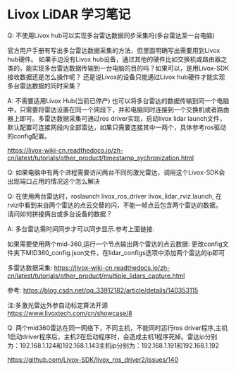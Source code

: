 # Livox LiDAR 学习笔记

Q: 不使用Livox hub可以实现多台雷达数据同步采集吗(多台雷达至一台电脑)

官方用户手册有写出多台雷达数据采集的方法，但里面明确写出需要用到Livox hub硬件。
如果手边没有Livox hub设备，通过其他的硬件比如交换机或路由器之类的，能实现多台雷达数据传输到一台电脑的目的吗？如果可以，是用Livox-SDK接收数据还是怎么操作呢？
还是说Livox的设备只能通过Livox hub硬件才能实现多台雷达数据的同时采集？

A: 不需要适用Livox Hub(当前已停产) 也可以将多台雷达的数据传输到同一个电脑中，只需要将雷达设置在同一个网段下，并和电脑同时连接到一个交换机或者路由器上即可。多雷达数据采集可通过ros driver实现，启动livox lidar launch文件，默认配置可连接网段内全部雷达，如果只需要连接其中一两个，具体参考ros驱动的config配置。

https://livox-wiki-cn.readthedocs.io/zh-cn/latest/tutorials/other_product/timestamp_sychronization.html

Q: 如果电脑中有两个进程需要访问两台不同的激光雷达，调用这个Livox-SDK会出现端口占用的情况这个怎么解决

Q: 在使用两台雷达时，roslaunch livox_ros_driver livox_lidar_rviz.launch, 在rviz中看到来自两个雷达的点云交替的闪，不能一帧点云包含两个雷达的数据，
请问如何拼接俩台或多台设备的数据？

A: 多台雷达需时间同步才可以同步显示.参考上面链接.

如果需要使用两个mid-360,运行一个节点输出两个雷达的点云数据: 更改config文件夹下MID360_config.json文件，在lidar_configs选项中添加两个雷达的ip即可

多雷达数据采集: https://livox-wiki-cn.readthedocs.io/zh-cn/latest/tutorials/other_product/multiple_lidars_capture.html

参考: https://blog.csdn.net/qq_33912182/article/details/140353115

注:多激光雷达外参自动标定算法开源 https://www.livoxtech.com/cn/showcase/8

Q: 两个mid360雷达在同一网络下，不同主机，不能同时运行ros driver程序,主机1启动driver程序后，主机2在启动程序时，会造成主机1程序死掉。雷达ip分别为：192.168.1.124和192.168.1.143主机ip分别为：192.168.1.191和192.168.1.192

https://github.com/Livox-SDK/livox_ros_driver2/issues/140
